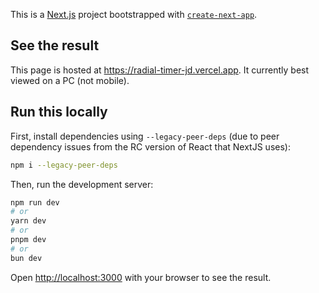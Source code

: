This is a [Next.js](https://nextjs.org) project bootstrapped with [`create-next-app`](https://nextjs.org/docs/app/api-reference/cli/create-next-app).

## See the result

This page is hosted at https://radial-timer-jd.vercel.app. It currently best viewed on a PC (not mobile).

## Run this locally

First, install dependencies using `--legacy-peer-deps` (due to peer dependency issues from the RC version of React that NextJS uses):

```bash
npm i --legacy-peer-deps
```

Then, run the development server:

```bash
npm run dev
# or
yarn dev
# or
pnpm dev
# or
bun dev
```

Open [http://localhost:3000](http://localhost:3000) with your browser to see the result.
